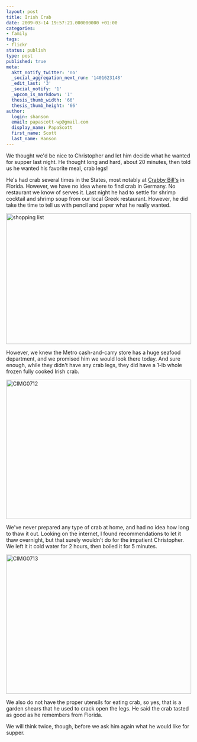 ```yaml
---
layout: post
title: Irish Crab
date: 2009-03-14 19:57:21.000000000 +01:00
categories:
- family
tags:
- flickr
status: publish
type: post
published: true
meta:
  aktt_notify_twitter: 'no'
  _social_aggregation_next_run: '1401623148'
  _edit_last: '3'
  _social_notify: '1'
  _wpcom_is_markdown: '1'
  thesis_thumb_width: '66'
  thesis_thumb_height: '66'
author:
  login: shanson
  email: papascott-wp@gmail.com
  display_name: PapaScott
  first_name: Scott
  last_name: Hanson
---
```

<p>We thought we'd be nice to Christopher and let him decide what he wanted for supper last night. He thought long and hard, about 20 minutes, then told us he wanted his favorite meal, crab legs!</p>
<p>He's had crab several times in the States, most notably at <a href="http://www.crabbybills.com/locations.html">Crabby Bill's</a> in Florida. However, we have no idea where to find crab in Germany. No restaurant we know of serves it. Last night he had to settle for shrimp cocktail and shrimp soup from our local Greek restaurant. However, he did take the time to tell us with pencil and paper what he really wanted.</p>
<p><a href="http://www.flickr.com/photos/51035717986@N01/3355343349" title="View 'shopping list' on Flickr.com"><img src="https://farm4.static.flickr.com/3417/3355343349_a6fa3a7dfe.jpg" alt="shopping list" border="0" width="500" height="352" /></a></p>
<p>However, we knew the Metro cash-and-carry store has a huge seafood department, and we promised him we would look there today. And sure enough, while they didn't have any crab legs, they did have a 1-lb whole frozen fully cooked Irish crab.</p>
<p><a href="http://www.flickr.com/photos/51035717986@N01/3353642373" title="View 'CIMG0712' on Flickr.com"><img src="https://farm4.static.flickr.com/3019/3353642373_809dba35a8.jpg" alt="CIMG0712" border="0" width="500" height="375" /></a></p>
<p>We've never prepared any type of crab at home, and had no idea how long to thaw it out. Looking on the internet, I found recommendations to let it thaw overnight, but that surely wouldn't do for the impatient Christopher. We left it it cold water for 2 hours, then boiled it for 5 minutes.</p>
<p><a href="http://www.flickr.com/photos/51035717986@N01/3354470366" title="View 'CIMG0713' on Flickr.com"><img src="https://farm4.static.flickr.com/3465/3354470366_658525a14d.jpg" alt="CIMG0713" border="0" width="500" height="375" /></a></p>
<p>We also do not have the proper utensils for eating crab, so yes, that is a garden shears that he used to crack open the legs. He said the crab tasted as good as he remembers from Florida.</p>
<p>We will think twice, though, before we ask him again what he would like for supper.</p>
